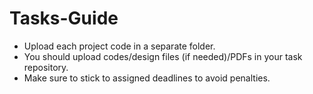 # Tasks-Guide
 - Upload each project code in a separate folder.
 - You should upload codes/design files (if needed)/PDFs in your task repository.
 - Make sure to stick to assigned deadlines to avoid penalties. 
